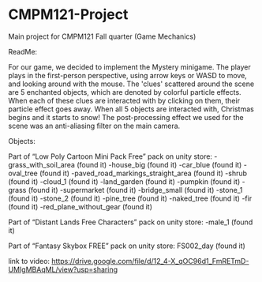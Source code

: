 # CMPM121-Project
Main project for CMPM121 Fall quarter (Game Mechanics)

ReadMe:

For our game, we decided to implement the Mystery minigame. The player
plays in the first-person perspective, using arrow keys or WASD to move, and
looking around with the mouse. The 'clues' scattered around the scene are 5
enchanted objects, which are denoted by colorful particle effects. When each of
these clues are interacted with by clicking on them, their particle effect goes
away. When all 5 objects are interacted with, Christmas begins and it starts to
snow! The post-processing effect we used for the scene was an anti-aliasing filter
on the main camera.


Objects:

Part of “Low Poly Cartoon Mini Pack Free” pack on unity store:
-grass_with_soil_area (found it)
-house_big (found it)
-car_blue (found it)
-oval_tree (found it)
-paved_road_markings_straight_area (found it)
-shrub (found it)
-cloud_1 (found it)
-land_garden (found it)
-pumpkin (found it)
-grass (found it)
-supermarket (found it)
-bridge_small (found it)
-stone_1 (found it)
-stone_2 (found it)
-pine_tree (found it)
-naked_tree (found it)
-fir (found it)
-red_plane_without_gear (found it)

Part of “Distant Lands Free Characters” pack on unity store:
-male_1 (found it)

Part of “Fantasy Skybox FREE” pack on unity store:
FS002_day (found it)

link to video: https://drive.google.com/file/d/12_4-X_qOC96d1_FmRETmD-UMIgMBAqML/view?usp=sharing
